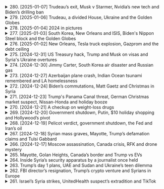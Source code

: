 <details>
<summary>280. [2025-01-07] Trudeau’s exit, Musk v Starmer, Nvidia’s new tech and Biden’s drilling ban</summary><br>

<a href="https://www.youtube.com/watch?v=mFzUPT9hLVo" target="_blank">
    <img src="https://img.youtube.com/vi/mFzUPT9hLVo/maxresdefault.jpg" 
        alt="[Youtube]" width="200">
</a>

# Trudeau’s exit, Musk v Starmer, Nvidia’s new tech and Biden’s drilling ban

### 政治動向
1. **加拿大的政治變動**  
   加拿大總理justin Trudeau宣佈卸任並解散議會，預計將於秋季舉行選舉。此決定被外界視為其因內部鬥爭而辭職。

2. **美國總統的行政命令**  
   美國總統Joe Biden簽署了禁止在大部分海岸線進行新 offshore 油氣開採的行政命令，這項禁令主要針對Atlantic和Pacific洋沿岸地區。

3. **法律與政治挑戰**  
   前任總統Trump批評此禁令並誓言反駁，但根據70年前的法律，總統無權單方面撤銷前任的決定，需透過國會 legislation 方可更改。

---

### 經濟與金融
1. **Nvidia的新技術發布**  
   Nvidia在CES展中發布了新一代的圖形芯片，提升遊戲畫質和AI模擬能力，這將對半導體行業和自動駕駛產業帶來重大影響。

2. **電視器市場的競爭**  
   主要電視メーカ如Samsung和LG展示了最新產品，CES成為全球最大的家電展會，推動了電視技術的進一步發展。

3. **油氣禁令的經濟影響**  
   Biden的 offshore 油氣禁令雖然.symbolic，但仍可能對未來的能源產業布局產生潛在影響。

---

### 科技創新
1. **Nvidia的Enterprise AI 系統**  
   Nvidia推出了新的AI模擬系統，用於教導機器人和自駕車在真實世界中運行，顯著降低實驗成本和風險。

2. **CES展的科技亮點**  
   CES展示了包括新型電視、汽車概念原型和最新的AI應用，凸顯了科技行業的未來趨勢。

3. **半導體技術的進步**  
   新一代圖形芯片的發布將推動遊戲產業和高性能計算的進一步發展。

---

### 自然災害
1. **香港的居住環境問題**  
   高房價導致香港居民生活在極為狹小和擁擠的空間中，四個家庭可能共用一個廁所和廚房。

2. **照片展現的生活困境**  
   《Reuters》報導了一系列照片，生動地展示了香港高房價對居民生活的影響。

---

### 公共衛生事件
1. **香港居住條件的公共衛生隱憂**  
   擁擠的居住環境可能增加疾病傳播風險，特別是在COVID-19等病毒流行的背景下。

2. **全球住房危機**  
   香港的情況是全球高房價和住房短缺問題的一個縮影，對公共衛生和社會穩定構成挑戰。

---

### 法律案件
1. **特朗普的行政權限挑戰**  
   Trump批評Biden的油氣禁令並聲稱將「立即撤銷」，但法律限制了總統的行政權限，需透過立法機構方可更改前任決定。

2. **環境法規的法律辯論**  
   Biden的禁令引發了關於.environmental protection 和economic development的法律辯論，凸顯了政策制定中的複雜性。
</details>

<details>
<summary>279. [2025-01-06] Trudeau, a divided House, Ukraine and the Golden Globes</summary><br>

<a href="https://www.youtube.com/watch?v=v50aYm3Fs5w" target="_blank">
    <img src="https://img.youtube.com/vi/v50aYm3Fs5w/maxresdefault.jpg" 
        alt="[Youtube]" width="200">
</a>

# Trudeau, a divided House, Ukraine and the Golden Globes

### 紐約政商醜聞調查擴大

1. **紐約州長 Hochul 遭調查**
   - 紐約州長 Kathy Hochul 因涉嫌濫用職權及幹預地方檢察官獨立性，正接受聯邦司法部調查。
   - 調查起因於 Hochul 被指要求布法羅市地方檢察官對一名情婦提起訴訟，涉及其戀愛對象的傷害罪案件。

2. **州長辦公室否認不當行為**
   - 紐約州政府強調 Hochul 未有任何濫用職權行為，並批評相關指控為錯誤信息。
   - 指控來源包括一名律師和一名情婦的陳述，但具體細節尚未公開。

### 聯合國祕書長-elect 外交努力

1. **古特雷斯訪問俄羅斯**
   - 聯合國祕書長候選人安東尼奧·古特雷斯計劃於一月上旬會見俄羅斯總統蒲亭，討論烏克蘭局勢及地區安全問題。
   - 此舉旨在尋求降低俄羅斯在東方集團的軍事行動，並探討可能的外交途徑。

2. **古特雷斯的外交路線**
   - 古特雷斯此次訪問俄羅斯被視為其就任前的重要外交努力之一，意在為未來的國際關係奠定基礎。
   - 其他行程包括會見土耳其及其他歐盟國家領導人，以促進和平對話。

### 烏克蘭局勢最新動態

1. **烏軍反擊行動**
   - 約旦消息人士透露，烏克蘭軍方近期在赫爾松等地區發起反擊，取得一定 territorial gains。
   - 此舉被視為對俄羅斯的壓力測試，旨在為未來的和平談判爭取主動。

2. **俄軍東部戰線進展**
   - 俄羅斯方面在烏克蘭東部持續推進，近期成功佔領東烏重要的行政中心 Kurakka。
   - 分析指出，俄軍的穩步推進使烏克蘭陷入被動，但烏方的反擊行動或能改變談判桌上的籌碼。

### 經濟制裁與能源安全

1. **芬蘭海事事件調查**
   - 芬蘭一艘運載俄油的油輪因涉嫌破壞海底電力和光纜設施，被該國海警攔截並控制。
   - 此為首例在國際水域外實施的船舶扣押行動，引發各方對 Baltic Sea 安全的關注。

2. **NATO 加強區域防禦**
   - 面對 Balti 海域基礎設施受損，北約承諾增派軍力至波羅的海沿岸國家。
   - 此舉旨在應對未來可能的幹擾行動，並保障該地區能源和通信安全。

### 其他要聞

1. **倫敦 Grenfell 大廈調查**
   - 七年前的 Grenfell 大廈大火暴露英國高層建築消防標準問題，政府承諾追責相關承包商。
   - 然而，目前大多數承包商因法律和保險Shield未承擔重大經濟責任。

2. **每日推薦閱讀**
   - 推薦文章：《Grenfell 火災 aftermath: 建築安全與責任缺失》。
</details>

<details>
<summary>278. [2025-01-04] 2024 in pictures</summary><br>

<a href="https://www.youtube.com/watch?v=vefvW4I4ef0" target="_blank">
    <img src="https://img.youtube.com/vi/vefvW4I4ef0/maxresdefault.jpg" 
        alt="[Youtube]" width="200">
</a>

# 2024 in pictures

### 2024年Reuters年度圖片回顧：全球重大事件與感人瞬間

#### 1. **全球/photojournalists 談2024年度照片**
   - **標題**: 全球記者分享2024年最具影響力的攝影作品
   - **內涵**:
     - 討論了多張引人注目的圖片，這些圖片捕捉了世界各地的重大事件和人性瞬間。
     - 強調照片背後的故事、記者的努力與冒險精神。
     - 條列出數名記者Susanna Vera、Thomas Mcoa和Lisa Marie David的分享。

#### 2. **Thomas Mcoa：肯亞 Nairobi 的故事**
   - **標題**: Thomas Mcoa 談肯亞Nairobi的攝影經歷
   - **內涵**:
     - 分享了在肯亞首都Nairobi工作的心得。
     - 強調 journalism 的挑戰與責任，以及如何通過鏡頭傳達真實故事。

#### 3. **Lisa Marie David：菲律賓 Manila 的災難與希望**
   - **標題**: Lisa Marie David 談菲律賓Manila的攝影作品
   - **內涵**:
     - 捕捉了超級颱風「Made」襲擊菲律賓時的悲劇與人性光明面。
     - 強調在災難中兒童的天真與 resilience，為報導注入平衡感。

#### 4. **Reuters年度圖片展覽**
   - **標題**: Reuters 2024年圖片展覽總結
   - **內涵**:
     - 提供所有攝影師作品的線上瀏覽連結。
     - 強調這些圖片反映了全球的重大事件與社會變遷。

#### 5. **新聞工作背後的努力**
   - **標題**: 每張照片背後的故事
   - **內涵**:
     - 討論了攝影師如何投注大量時間與心力，以捕捉那些能打動世界的瞬間。
     - 強調 journalism 的不易與其對社會的影響力。

#### 6. **節目製作團隊致謝**
   - **標題**: 致謝Reuters世界新聞節目的團隊
   - **內涵**:
     - 感謝所有製作人員，包括.Producer David Spencer、Gail Isa Jonah Green等。
     - 提及音頻工程與音樂設計的貢獻。

#### 7. **節目結束與來電提醒**
   - **標題**: 節目結尾與下期預告
   - **內涵**:
     - 鼓勵聽眾訂閱Podcast或下載Reuters App，以追蹤最新新聞動態。
     - 提醒觀眾於週一收聽每日頭條節目。
</details>

<details>
<summary>277. [2025-01-03] South Korea, New Orleans and ISIS, Biden's Nippon Steel block and the Golden Globes</summary><br>

<a href="https://www.youtube.com/watch?v=t6C7YEgmdOg" target="_blank">
    <img src="https://img.youtube.com/vi/t6C7YEgmdOg/maxresdefault.jpg" 
        alt="[Youtube]" width="200">
</a>

# South Korea, New Orleans and ISIS, Biden's Nippon Steel block and the Golden Globes

### 經整理的新聞要點：

#### 韓國政治危機：
- 南韓遭彈劾總統尹عزل被警方圍堵逮捕未果。警方花10小時 standoff 但因總統警衛和軍隊阻止而失敗。
- 尹عزل涉嫌叛亂罪，因其企圖在12月初實施戒嚴令。此次行動導致其遭到彈劾。
- 警方未能成功拘押尹عزل，案件將進一步發展。

#### 國際政治動態：
- 德國和法國外長計劃今日訪問敘利亞，將會見新任領袖阿罕德·阿勒沙爾（Ahmed Al Shar）。此為叛軍奪權後，歐盟高官首次訪Syria。
- 美國總統特朗普提名的眾議院議員麥克·Johnson（Mike Johnson）將接受共和黨內部選舉，若出現兩票反對即可致使其落敗。

#### 商業與經濟：
- 日本Nepon鋼鐵公司收購美國新墨西哥州 steel mill 的計劃被阻止。此交易涉及每年增加2000萬噸鋼產能。
- 分析師認為此次交易受阻主要影響限於鋼鐵行業，對美日整體關係影響不大。

#### 武器攻勢：
- 以色列空襲加沙地帶，導致至少68名巴勒斯坦人遇難，其中包括哈瑪斯控制警力的負責人及其副手。

#### 好萊塢獎項季：
- 本年度金球獎將於周日舉行，妮琪·Glazer首次主持。她強調本次晚宴將着重慶祝而非諷刺。
- 入圍作品方面，《 wicked》和《brutalist》為主要競爭者。

#### 其他要聞：
- 虛構電視劇《 Bruiser》，由阿德裏安·布洛迪主演，入圍金球獎最佳戲劇類影片。
- 今早推薦閱讀：Jimmy Carter的 Habitat for Humanity遺產。
</details>

<details>
<summary>276. [2025-01-02] New Orleans, Tesla truck explosion, Gazprom and the debt ceiling</summary><br>

<a href="https://www.youtube.com/watch?v=zgtIIX4_U4Y" target="_blank">
    <img src="https://img.youtube.com/vi/zgtIIX4_U4Y/maxresdefault.jpg" 
        alt="[Youtube]" width="200">
</a>

# New Orleans, Tesla truck explosion, Gazprom and the debt ceiling

### 1. 美國債務上限問題

- **背景**  
  - 美國政府面臨法定借款上限，即債務上限，需在2024年1月14日前採取非常措施避免違約。
  
- **歷史與機制**  
  - 債務上限由國會於1971年設立，最初爲應對第一次世界大戰的借款需求。其作用是設定政府可發行債券的最大額度。
  
- **當前情況**  
  - 財政部可能需要在1月14日之前採取非常措施，以防止債務違約。

### 2. 歐洲能源市場與美國頁巖氣

- **俄羅斯天然氣工業股份公司（Gazprom）困境**  
  - 因俄烏衝突和西方制裁，Gazprom失去歐洲主要客戶，導致2023年虧損70億美元。
  
- **美國頁巖氣的崛起**  
  - 美國天然氣行業迅速填補了俄羅斯供應的空白，成爲歐洲的主要供應商。

### 3. 美國債務上限的政治博弈

- **歷史回顧**  
  - 自1971年以來，債務上限常被用作政治籌碼，尤其是共和黨在近年來將其作爲削減開支的談判工具。
  
- **經濟影響**  
  - 多數政策專家認爲，債務上限是人爲障礙，對全球經濟穩定構成風險。

### 4. 其他國際新聞

- **歐洲能源市場轉型**  
  - 美國頁巖氣在歐洲的崛起結束了俄羅斯天然氣工業股份公司的 dominance，並推動了全球液化天然氣市場的擴張。
  
- **美國與中國臺灣地區的貿易關係**  
  - 美國政府計劃推動中國臺灣地區增加購買美國能源，否則將面臨關稅影響。
</details>

<details>
<summary>275. [2024-12-31] US Treasury hack, Trump and Musk on visas and Syria's Ukraine overtures</summary><br>

<a href="https://www.youtube.com/watch?v=c2IDeBtKBN8" target="_blank">
    <img src="https://img.youtube.com/vi/c2IDeBtKBN8/maxresdefault.jpg" 
        alt="[Youtube]" width="200">
</a>

# US Treasury hack, Trump and Musk on visas and Syria's Ukraine overtures

### 國際關係與地緣政治

#### 敘利亞新政府的戰略夥伴關係  
- 新任敘利亞外長表示，敘利亞希望與烏克蘭建立戰略合作夥伴關係，特別是在俄羅斯影響力減弱的情況下。  
- 烏克蘭正積極與新伊斯蘭主義統治下的敘利亞建立聯繫，其他包括美國在內的國家也在尋求加強雙邊關係。  
- 美國官員對敘利亞新政權持謹慎樂觀態度，同時警惕其可能回歸極端立場的風險。  

#### 技術行業與移民政策的博弈  
- 特朗普政府考慮調整H1B籤證政策，引發科技行業與移民限制派之間的緊張關係。  
- 科技公司依賴H1B籤證引進外國技術人才，而特朗普的支持者認爲這影響了美國工人的就業機會和薪資水平。  
- 特朗普在移民問題上的立場搖擺，既要滿足其基本盤的需求，又要平衡硅谷的利益。  

### 其他國際新聞

#### 紐約新年慶祝活動準備就緒  
- 紐約市成功測試了時代廣場的水晶球和煙花表演設備，確保新年慶祝活動順利進行。  
- 每年吸引了數百萬遊客參與的跨年夜慶祝活動已進入倒計時階段。  

### 總結  
以上爲本周國際新聞的主要看點，涵蓋地緣政治、移民政策和技術行業的動態。更多詳情可參考路透社的實時報道和深度分析。
</details>

<details>
<summary>274. [2024-12-30] Jimmy Carter, South Korea air disaster and Russian gas</summary><br>

<a href="https://www.youtube.com/watch?v=3gPZFsvJDAw" target="_blank">
    <img src="https://img.youtube.com/vi/3gPZFsvJDAw/maxresdefault.jpg" 
        alt="[Youtube]" width="200">
</a>

# Jimmy Carter, South Korea air disaster and Russian gas

**日期：2024年12月30日**

---

### **1. 政治與國際事務**

#### **a. 政治動向**
- 美國政治權力移交及其對跨大西洋經濟的影響。
- 以色列在加薩走廊的軍事行動引起人道主義關注。

#### **b. 地區緊張**
- 加拿大外長妮可拉·扎裏夫訪問印度，討論阿富汗重建、印巴關係及氣候變化等議題。
- 中東和平計劃備受關注，以色列和哈馬斯的對峙持續。

---

### **2. 經濟與商業**

#### **a. 財政市場**
- 亞洲股市收低，美國和歐洲股指漲跌互現，投資者紮堆避險迎接新年。
- 日股全年上漲近20%，創下佳績。

#### **b. 地區經濟影響**
- 經濟合作暨發展組織呼籲俄羅斯恢復履行國際義務，以促進全球增長和穩定。
- 德國等國家逐步擺脫對俄羅斯天然氣的依賴，但部分東歐國家仍高度倚賴。

#### **c. 能源動態**
- 俄羅斯天然氣工業股份公司（Gazprom）因烏克蘭拒絕續簽管道過境協議，可能影響能源供應和價格。
- 約旦及以色列央行呼籲國際捐助以支持脆弱的經濟形勢。

---

### **3. 事故與災害**

#### **a. 自然災害**
- 菲律賓遭遇強烈地震，造成重大人員傷亡和財產損失。

#### **b. 戰爭影響**
- 加沙地帶衝突導致大量平民傷亡，基礎設施遭受破壞。
- 約旦河西岸爆發暴力事件，引發人道主義憂慮。

---

### **總結**
2024年12月30日的全球新聞IGHLIGHTS圍繞政治、經濟和災害三大主題。從美國的政治權力移交到中東和平計劃的緊張局勢，再到亞洲股市的波動和俄羅斯天然氣供應的變數，各個領域均展現出複雜的國際形勢與挑戰。
</details>

<details>
<summary>273. [2024-12-27] Azerbaijan plane crash, Indian Ocean tsunami remembered and LA homelessness</summary><br>

<a href="https://www.youtube.com/watch?v=4NCSCLRM1_E" target="_blank">
    <img src="https://img.youtube.com/vi/4NCSCLRM1_E/maxresdefault.jpg" 
        alt="[Youtube]" width="200">
</a>

# Azerbaijan plane crash, Indian Ocean tsunami remembered and LA homelessness

### 文章要點整理

#### 1. 印度洋海嘯20周年紀念
- **事件背景**：2004年12月印度尼西亞蘇門答臥島附近發生9.1 magnitude地震，引發巨大海嘯，導致超過23萬人喪生。
- **倖存者故事**：
  - SAA在此次災難中失去了兒子Sidik，其屍體未被尋回。
  - SAA仍在希望Sidik可能仍然存活，並每年在災害發生時到墓地祈禱。
- **影響與紀念**：各地舉行活動紀念這場災難，並反思防災減災措施。

#### 2. 洛杉磚對 homelessness 的應對措施
- **城市問題**：洛杉磯市有超過4萬名無家可歸者，影響城市環境和居民生活品質。
- **政策與行動**：
  - 市長Karen Bass的「Inside Safe」計劃已將2.3萬人從街頭轉移到酒店或庇護所。
  - 提供社會服務以幫助這些人恢復生活。
- **成效與挑戰**：
  - 短期內有效減少街頭露宿者，但永久性住房仍不足。
  - 雖然有進展，如58名流浪者搬入新公寓，但仍需持續努力。

#### 3. 全球新聞工作者年度攝影展
- **活動宣佈**：Reuters將於翌日播出「Global photographers discuss photos of the year for 2024」的特別節目。
- **目的**：展示記者如何捕捉年度重要事件，提供視覺記錄。

#### 4. 其他要聞
- **來源**：Reuters網站和應用程序提供更多詳細報導。
- **_podcast 更新**：.listeners被鼓勵在 любимый podcast平臺訂閱以獲取最新內容。

---

以上整理涵蓋了文章中主要的事件與發展，並按主題分類，使用正式且客觀的語言表述。
</details>

<details>
<summary>272. [2024-12-24] Biden’s commutations, Matt Gaetz and Christmas in Syria</summary><br>

<a href="https://www.youtube.com/watch?v=jTL3Xo5m0Fk" target="_blank">
    <img src="https://img.youtube.com/vi/jTL3Xo5m0Fk/maxresdefault.jpg" 
        alt="[Youtube]" width="200">
</a>

# Biden’s commutations, Matt Gaetz and Christmas in Syria

### 經濟與金融
1. **中國經濟刺激措施**  
   - 中國將發行3萬億元人民幣（約4,000億美元）的特別國債，創歷史新高，以應對-economic寒冬並抗衡美國加徵關稅的影響。
   - 北京市願意通過增加債務來抵禦全球經濟的通縮壓力。

2. **俄羅斯貨輪沉沒**  
   - 一艘俄羅斯貨船在地中海西西臥洲與阿爾及利亞之間海域因引擎室爆炸沉沒，兩人失蹤。  

3. **敘利亞宗教自由狀況**  
   - 反叛勢力襲擊教會、破壞十字架，引發基督徒對新政府保障宗教自由能力的疑慮，決定縮減聖誕慶祝規模。

### 政治與國際關係
1. **美國政策變動**
   - 美國參議院通過法案，要求TikTok母公司字節跳動出售該App，否則將於2024年禁用。案件已上訴至最高法院。
   - 特朗普政府計劃退出世界衛生組織（WHO），但拜登政府曾宣布不會退出。

2. **中國對美策略**
   - 美中貿易戰加徵關稅壓力下，北京增加經濟刺激措施，顯示其應對國際局勢的彈性。

3. ** Sudan退出全球饑饉監控系統**  
   - 蘊南政府指控IPC報告不實，退出饑饉監測系統，可能影響全球饑饉救援努力。

### 社會與文化
1. **以色列首次公開承認刺殺哈馬斯領導人**
   - 以國防部承認襲擊哈馬斯高層艾哈邁德·罕尼耶，引發地區緊張局勢。

2. **俄羅斯教會事件**
   - 教會遇襲事件反映敘利亞宗教團體的安全憂慮。

### 科技與網路
1. **TikTok美國命運未定**  
   - 美國政府要求TikTok出售或禁用，案件將由最高法院裁決，涉及國家安全與科技自由問題。

### 其他國際事務
1. **俄羅斯船沉沒**
   - 事件可能影響地中海航運安全，俄方正在調查原因。

2. **敘利亞基督徒聖誕慶祝縮減**
   - 反映當地宗教團體面對新政治局勢的.passive與不信任。

### 網路資源
- 更多報導可於Reuters官網或App查閱。
</details>

<details>
<summary>271. [2024-12-23] Trump's Panama Canal threat, German Christmas market suspect, Nissan-Honda and holiday booze</summary><br>

<a href="https://www.youtube.com/watch?v=CXfjgr_cA4E" target="_blank">
    <img src="https://img.youtube.com/vi/CXfjgr_cA4E/maxresdefault.jpg" 
        alt="[Youtube]" width="200">
</a>

# Trump's Panama Canal threat, German Christmas market suspect, Nissan-Honda and holiday booze

### 節目回顧：《Reuters World News》每日新聞摘要（日期：未提及）

#### 1. **國際政治與安全**
##### a. **德國發生槍擊事件**
   - 地點：Magdeburg
   - 概況：一名具有移民背景的男子射擊聖誕市場，導致多人受傷。
   - 犯罪者特徵：
     - 政治傾向：支持右翼政黨AfD（另類選擇德國）。
     - 社交媒體活動：在X平臺上表達對埃隆·馬斯克的支持。
   - 反應與影響：
     - 公眾情緒：哀悼與震驚，同時引發移民背景的辯論。
     - 政治動態：AfD試圖利用事件提升支持率，目前選情緊繃，SNAP大選將於2月舉行。

##### b. **德國聖誕市場槍擊事件後的政治反應**
   - 反應：
     - 社會出現反移民遊行與騷亂，部分羣眾呼籲「驅逐非裔德國人」。
     - 政府尚未明確發表聲明，但安全措施正在增強。

#### 2. **經濟動態**
##### a. **美國消費者節日飲酒消費趨勢**
   - 經濟背景：
     - 高通脹與收入下降導致消費者支出受限。
     - 消費者行為變化：選擇更廉價的酒精產品，減少豪華飲品購買。
   - 行業影響：
     - 般遳酒廠：推出促銷活動、小包裝來吸引消費者。
     - 酒吧與餐館：營業額下降，特別是聖誕慶祝季節銷售不如往年。

##### b. ** Spirits Industry的挑戰**
   - 消費者行為變化：
     - 由高端酒類轉向廉價產品。
     - 家庭聚會增多，外出來酒吧消費減少。
   - 投資者擔憂：
     - 高端化戰略效果不明顯，行業未來銷售增長可觀性降低。

#### 3. **社會文化**
##### a. **德國宗教融合的玩具經濟**
   - 背景：德國多元文化傳統中，不同宗教相互慶祝。
   - 市場反應：
     - 本地玩具廠商抓住聖誕節商機，推出反映德國文化的玩具。
     - 希望搶佔市場份額，吸引多元化消費羣體。

#### 4. **科技與商業**
##### a. **社交媒體平臺X的影響力**
   - 案例：
     - 槍擊事件嫌疑犯在X平臺上支持AfD和埃隆·馬斯克。
   - 平臺作用：
     - 成為極右翼政黨宣傳工具，同時影響消費者的政治態度。

#### 5. **投資與金融**
##### a. ** Spirits Industry的未來展望**
   - 投資者關注點：
     - 高端化戰略是否失效。
     - 消費者行為變化對銷售的長遠影響。
   - 行業適應策略：
     - 推出折扣、小包裝以應對消費降級趨勢。

---

### 總結
本期節目涵蓋了國際政治安全事件、經濟.consumer behavior trends、社會文化現象以及科技商業互動等多個方面，提供了一個全面的全球時事概況。
</details>

<details>
<summary>270. [2024-12-21] A checkup on weight-loss drugs</summary><br>

<a href="https://www.youtube.com/watch?v=7M0ANFanxAQ" target="_blank">
    <img src="https://img.youtube.com/vi/7M0ANFanxAQ/maxresdefault.jpg" 
        alt="[Youtube]" width="200">
</a>

# A checkup on weight-loss drugs

### 藥物資訊
- **藥物名稱**：GLP-1受體激動劑（如司美agliptin）
- **作用機制**：刺激腸腔分泌GLP-1，抑制胃排空，降低食慾，促進胰島素分泌和減少 glucagon 分泌。
- **主要適應症**：
  - 治療肥胖症
  - 治療2型糖尿病
- **劑量與給藥方式**：通常為每日一次皮下注射。

### 市場影響力
- **需求增加**： Obesity 和 Diabetes 患病率上升，推動 GLP-1 藥物的市場需求。
- **競爭格局**：多個品牌進入市場，包括 Elli Lilly 的 OIC 和 Novo Nordisk 的 Wegovy，導致價格壓力和市場份額競爭。
- **銷售數據**：Ellli Lilly 在 2023 年報告 OIC 的銷售額超過 10 億美元。

### 側 effects 與安全考量
- **常見副作用**：
  - 噁心、嘔吐、 diarrhoea
  - 頭痛、腹痛
- **嚴重心血管事件（CVOT 研究）**：早期研究指出 GLP-1 藥物可能增加胰腺炎風險，但後續研究未發現顯著關聯。
- **罕見副作用**：
  - 急性腎臟病
  - 過敏反應

### 患者教育
- **治療依從性**：患者需堅持藥物注射並配合飲食和運動計劃。
- **飲食建議**：
  - 增加蛋白質攝取
  - 減少加工食品、高鹽和高糖食物的攝入
- **生活方式改變**：鼓勵定期運動，保持均衡飲食，以維持體重管理和整體健康。

### 醫生反饋與反應
- **治療效果滿意度**：
  - 多數醫生報告患者在使用 GLP-1 藥物後體重明顯下降。
  - 患者的血糖控制和整體健康狀況改善。
- **臨牀實用性**：
  - 經便注射，療效顯著。
  - 適合不同階段的肥胖和糖尿病患者。
- **挑戰與考量**：
  - 藥物費用較高，可能影響患者的可及性。
  - 需要對患者進行持續的教育和支持，以確保治療依從性。

### 總結
GLP-1受體激動劑在肥胖和糖尿病治療中具有重要地位，市場需求旺盛。然而，醫生需密切監測副作用並提供適當的患者教育，以最大化療效並降低安全風險。進一步的研究將幫助更好地了解其潛在的多方應用，如酒精成癮和其他疾病。
</details>

<details>
<summary>269. [2024-12-20] Government shutdown, Putin, $10 holiday shopping and Hollywood’s pivot</summary><br>

<a href="https://www.youtube.com/watch?v=fSzdQCV6v70" target="_blank">
    <img src="https://img.youtube.com/vi/fSzdQCV6v70/maxresdefault.jpg" 
        alt="[Youtube]" width="200">
</a>

# Government shutdown, Putin, $10 holiday shopping and Hollywood’s pivot

### 政治與政府

#### 美國政府停擺風潮
- **背景**：美國議會未能在期限內通過 федерal 註款法案，導致政府可能面臨關門。
- **特朗普的影響**：總統-elect Donald Trump 介入第一個雙黨派協議，最終導致法案失敗。
- **後續影響**：政府若停擺，將對聯邦機構運作和僱員薪資造成影響。

#### 司法與政治事件
- **司法調查**：國會正在審查一名參議院的性騷擾投訴，可能引發更大規模的政治醜聞。
- **行政命令**：政府頒布新規章，限制特定行業的環境保護措施，引發環保團體反對。

### 經濟與商業

#### 零售業策略調整
- **消費行為分析**：低收入羣體受通貨膨脹影響，.shopping 模式偏向廉價商品。
- **零售商策略**：Target 和 Walmart 提供更多平價玩具和禮物，吸引節日消費者。
- **心理價格點**：$10 美元的商品成為銷售焦點，因其具備ordable 和低風險性質。

#### 影響與反應
- **市場反應**：零售商憂心 holiday 季節銷售不如預期，特別是高級商品銷售疲軟。
- **消費行為變化**：數據顯示，低收入羣體的支出增長有限，影響整體零售業績。

### 文化與娛樂

#### 好萊塢內容轉型
- **新興趨勢**：好萊塢開始生產更多西部題材和 conservatism 受歡迎的故事。
- **成功案例**：《黃石》系列吸引大量觀眾，而《自由的聲音》則在保守派中獲得熱烈反響。
- **政治因素**：部分業界人士擔憂政治因素可能影響內容創意，某些項目因此被取消。

#### 影視產業反應
- **策略調整**：製作公司開始重視反映美國中部和西部文化的內容，以迎合更廣泛的觀眾需求。
- **多元與政治平衡**：部份創作人員擔心新政策或政治環境可能限制題材多樣性。

### 經濟與社會

#### 消費者心理
- **購物行為**：消費者傾向於節儉購物，偏好實用且價廉的商品。
- **低收入影響**：通脹壓力下，低收入家庭的支出增幅明顯較小，影響零售商銷售策略。

### 科技與健康

#### 健康科技趨勢
- **新興藥物**： weight loss 藥物在近年來變得越來越流行，並引起社會對其副作用和效果的關注。
- **醫療覆蓋**：報告探討這些藥物如何被保險公司承保，以及其對公共衛生的影響。

### 綜合與結論

#### 2024 選後影響
- **政治與娛樂互動**：好萊塢改編內容可能反映了選後政治情勢，部份項目因應政策變化而調整。
- **市場反應靈敏度**：零售業和娛樂產業均需快速適應政治和經濟環境的變動。
</details>

<details>
<summary>268. [2024-12-19] Pelicot verdict, government shutdown, the Fed and Iran’s oil</summary><br>

<a href="https://www.youtube.com/watch?v=72PDBcfQjXc" target="_blank">
    <img src="https://img.youtube.com/vi/72PDBcfQjXc/maxresdefault.jpg" 
        alt="[Youtube]" width="200">
</a>

# Pelicot verdict, government shutdown, the Fed and Iran’s oil

### 1. **伊朗油 Industry 的狀況**
   - **收入情況**：伊朗今年石油行業已創造超過50億美元的收入。
   - **制裁影響**：西方國家的嚴厲制裁限制了伊朗石油的銷售地點。
   - **革命衛隊的角色**：約一半的伊朗石油由革命衛隊管理和出口，用於籌集資金支撐其行動。
   - **出口策略**：革命衛隊利用-front companies、影子艦隊油輪等手段突破制裁，實現石油 exports。

### 2. **全球政治與軍事動態**
   - **朝鮮 troops 的損失**：據韓國立法者稱，約100名朝鮮駐俄羅斯部隊在烏克蘭戰鬥中喪生，另有1,000人受傷。
   - **伊朗地區影響**：革命衛隊的石油收入用於支持黎巴嫩真主黨、也門胡塞部族及其他伊拉克和敘利亞武裝集團。
   - **敘利亞政局變化**：隨著 Bashar al-Assad 政權倒臺，勢將對革命衛隊在該地區的融資能力構成挑戰。

### 3. **美國國內勞工運動**
   - **Amazon 工會化爭議**：數千名Amazon員工計劃在關鍵的節日銷售期罷工，指稱公司拒絕進行集體談判。
   - **影響與反應**：此行動可能對Amazon的物流和銷售造成重大影響。

### 4. **公共衛生與疾病爆發**
   - **禽流感疫情**：美國 Louisiana 班級首例 severe H5N1avirus 感染病例，患者情況危急。
   - **加州緊急聲明**：California 宣布進入緊急狀態，因禽流感在 dairy 牧羣中蔓延，累計感染數十名農工。

### 5. **科技與金融**
   - **Fed 與加密貨幣**：美國聯邦儲備銀行行長表示，Fed 不打算擁有自己的 Bitcoin，並視其為高度投機性資產類別，而非貨幣。
   - **貨幣政策展望**：多名Fed官員表 示，未來可能放慢加息步伐，基於對通膨和經濟走勢的審慎判斷。

### 6. ** podcast 舊聞**
   - **推薦聽播**：最新一期 Econ World Podcast 探討歐洲如何為特朗普新政策做好準備。
   - **Fentanyl 供應鏈調查**：系列報導探討中國化工Broker如何將芬太奴原料運往墨西哥毒 cartel，解構其全球供應鏈。

### 7. **內容來源**
   - 所有信息均來自Reuters新聞報道和相關 podcast 節目。
</details>

<details>
<summary>267. [2024-12-18] Syrian mass graves, Mayotte, Trump’s defamation claims and Tulsi Gabbard</summary><br>

<a href="https://www.youtube.com/watch?v=Il92iZHqGOk" target="_blank">
    <img src="https://img.youtube.com/vi/Il92iZHqGOk/maxresdefault.jpg" 
        alt="[Youtube]" width="200">
</a>

# Syrian mass graves, Mayotte, Trump’s defamation claims and Tulsi Gabbard

### 見解與建議

#### 1. **法律訴訟對媒體環境的影響**
   - **特朗普針對媒體的法律行動**：總統-elect唐納德·特朗普已針對《Des Moines Register》及其民調機構提起訴訟，指控其涉嫌「選舉幹預」。此類訴訟不僅罕見，且法律專家普遍認為缺乏勝訴可能性。[來源1]
   - **對媒體環境的影響**：這些訴訟加劇了媒體與政界之間的敵意，可能威脅新聞自由並設立先例，使未來針對媒體的法律行動更容易啟動。[來源1]

#### 2. **特魯嘎バレ提名遭遇阻力**
   - **提名進展**：特朗普提名的情報局長人選特魯嘎バレ現正接受共和黨議員質詢，部分議員私下表露出對其 nomination 的保留態度。[來源1]
   - **挑戰與壓力**：
     - **準備不足的批評**：有報告稱特魯嘎バレ在面試中表現欠佳，未能充分展現其能力。[來源1]
     - **敘利亞記錄問題**：她過去在敘利亞問題上的立場受到質疑，尤其是在近期敘政府變更背景下。[來源1]
     - **俄羅斯過度接近的指控**：特魯嘎バレ被指與俄羅斯關係過密，雖已否認，但此問題可能持續影響其提名進程。[來源1]

#### 3. **媒體法律訴訟的先例作用**
   - **ABC電視臺的和解**：特朗普此前要求ABCニュース支付1500萬美元以了結 Stephanopoulos 的言論官司，這項和解可能被用作今後其他訴訟的借鑑。[來源1]
   - **未來訴訟的可能性**：特朗普已表露出考慮起訴社交媒體影響者和其他個人的意向，進一步加劇了媒體生態的緊張局勢。[來源1]

### 結論與建議
- **法律行動的罕見性與風險**：特朗普針對民調機構和媒體的訴訟在美國政治史上極為罕見，且成功機率低。此類訴訥可能對其本人及其團隊造成時間和金錢上的負擔，並分散政府過渡期的注意力。
- **提名程序的脆弱性**：特魯嘎バレ的提名遭遇共和黨內部阻力，尤其是在情報事務上缺乏經驗的情況下，未來若未能取得兩黨支持，其提名將面臨失敗風險。
- **媒體生態的敵對化**：不斷增加的法律訴訥加劇了媒體與政界之間的敵意，可能影響新聞自由並設立不良先例。

**建議**：
- **特朗普團隊應重新評估法律策略**：集中精力於更重要的政策和政治目標，避免分散資源在低效且罕見成功的訴訥上。
- **參議院應透明化提名程序**：公開討論特魯嘎バレ的 nominees 事宜，以增進公眾信任並確保情報機構領導人的適格性。
- **媒體需自保**：加強法律顧問團隊，以防範未來可能的政治攻擊，並在必要時採取集體行動維護新聞自由。
</details>

<details>
<summary>266. [2024-12-17] Moscow assassination, Canada crisis, RFK and drone mystery</summary><br>

<a href="https://www.youtube.com/watch?v=f_nOh0aGc1A" target="_blank">
    <img src="https://img.youtube.com/vi/f_nOh0aGc1A/maxresdefault.jpg" 
        alt="[Youtube]" width="200">
</a>

# Moscow assassination, Canada crisis, RFK and drone mystery

### 國際頭條新聞整理

#### 1. **政治與政府動態**
- **美國新任衛生部長提名引發爭議**：羅伯特·肯尼迪（RFK）作爲拜登政府的潛在衛生部長人選，因其反疫苗立場和環境法律背景，遭到多方面的反對。支持者認爲他關注營養和食品安全問題，但反對者擔心其政策可能削弱疫苗接種率。
- **特朗普對無人機事件保持沉默**：在被問及最近東海岸無人機目擊事件時，特朗普拒絕提供任何信息。目前，拜登政府正在調查超過5,000起報告，稱大部分爲誤報，並強調沒有直接威脅到國家安全。
- **司法部推進加密貨幣詐騙調查**：尼日利亞反腐敗機構逮捕了近800名嫌疑人，指控他們以虛假加密投資爲誘餌進行欺詐活動。這一行動突顯了全球對加密貨幣相關犯罪的日益關注。

#### 2. **科技與環境**
- **無人機目擊事件引發公衆猜測**：儘管政府表示沒有證據表明存在威脅，但東海岸持續的無人機目擊事件引發了廣泛的陰謀論討論。
- **肯尼迪健康議程獲得部分支持**：RFK提出的營養和食品安全倡議得到了一些左翼團體的認可，他們認爲這有助於解決慢性疾病問題。

#### 3. **法律與安全**
- **加密貨幣騙局調查擴大**：尼日利亞的反腐敗機構大規模逮捕嫌疑人，顯示了全球執法部門對加密貨幣欺詐行爲的嚴厲打擊。
- **衛生部長人選爭議持續發酵**：RFK的提名可能面臨參議院阻力，特別是來自支持疫苗接種的團體和環保組織。

#### 4. **健康與醫療**
- **疫苗政策討論升溫**：圍繞肯尼迪 nomination 的爭議引發了關於未來公共衛生政策方向的廣泛討論。
- **無人機事件引發安全擔憂**：儘管政府淡化威脅，但公衆對國家安全的關注度有所上升。

### 總結
以上整理涵蓋了最近的重要國際新聞事件，包括政治、科技、法律和健康等多個領域。每個部分都突出了關鍵事件及其潛在影響。
</details>

<details>
<summary>265. Mayotte, Golan Heights, Canada’s border and Trump vs EVs</summary><br>

<a href="https://www.youtube.com/watch?v=gxBZr2gQKJU" target="_blank">
    <img src="https://img.youtube.com/vi/gxBZr2gQKJU/maxresdefault.jpg" 
        alt="[Youtube]" width="200">
</a>

# Mayotte, Golan Heights, Canada’s border and Trump vs EVs


</details>

<details>
<summary>264. Inside Syria’s security apparatus by a journalist once held</summary><br>

<a href="https://www.youtube.com/watch?v=X-3tKJa2AW0" target="_blank">
    <img src="https://img.youtube.com/vi/X-3tKJa2AW0/maxresdefault.jpg" 
        alt="[Youtube]" width="200">
</a>

# Inside Syria’s security apparatus by a journalist once held


</details>

<details>
<summary>263. Trump’s day 1 plans, UAE and Sudan and Ukraine’s teen dilemma</summary><br>

<a href="https://www.youtube.com/watch?v=33xZ9qGgdtA" target="_blank">
    <img src="https://img.youtube.com/vi/33xZ9qGgdtA/maxresdefault.jpg" 
        alt="[Youtube]" width="200">
</a>

# Trump’s day 1 plans, UAE and Sudan and Ukraine’s teen dilemma


</details>

<details>
<summary>262. FBI director’s resignation, Trump’s crypto venture and Syrians in Europe</summary><br>

<a href="https://www.youtube.com/watch?v=DvWoWDAq4pM" target="_blank">
    <img src="https://img.youtube.com/vi/DvWoWDAq4pM/maxresdefault.jpg" 
        alt="[Youtube]" width="200">
</a>

# FBI director’s resignation, Trump’s crypto venture and Syrians in Europe


</details>

<details>
<summary>261. Israel’s Syria strikes, UnitedHealth suspect’s extradition and TikTok</summary><br>

<a href="https://www.youtube.com/watch?v=-egWM6H6TQI" target="_blank">
    <img src="https://img.youtube.com/vi/-egWM6H6TQI/maxresdefault.jpg" 
        alt="[Youtube]" width="200">
</a>

# Israel’s Syria strikes, UnitedHealth suspect’s extradition and TikTok


</details>

